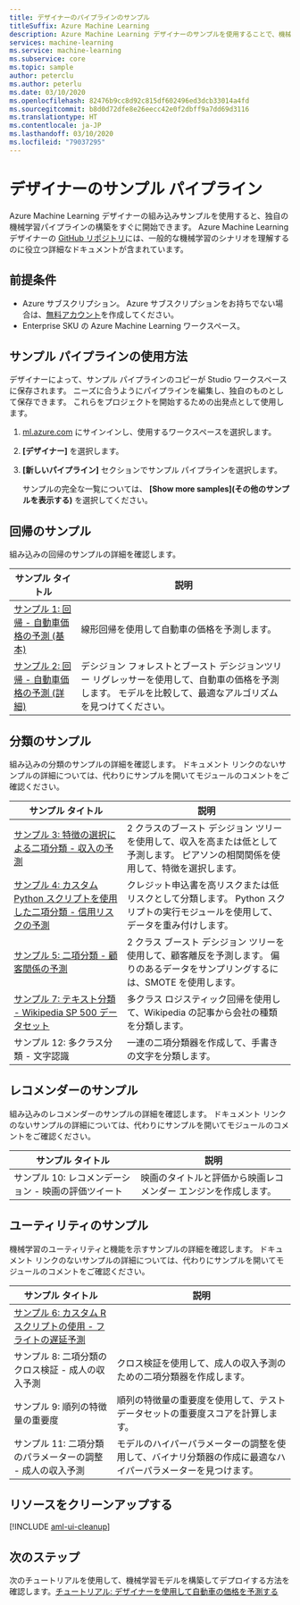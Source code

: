 ```yaml
---
title: デザイナーのパイプラインのサンプル
titleSuffix: Azure Machine Learning
description: Azure Machine Learning デザイナーのサンプルを使用することで、機械学習パイプラインをすぐに開始できます。
services: machine-learning
ms.service: machine-learning
ms.subservice: core
ms.topic: sample
author: peterclu
ms.author: peterlu
ms.date: 03/10/2020
ms.openlocfilehash: 82476b9cc8d92c815df602496ed3dcb33014a4fd
ms.sourcegitcommit: b8d0d72dfe8e26eecc42e0f2dbff9a7dd69d3116
ms.translationtype: HT
ms.contentlocale: ja-JP
ms.lasthandoff: 03/10/2020
ms.locfileid: "79037295"
---
```

# <a name="designer-sample-pipelines"></a>デザイナーのサンプル パイプライン

Azure Machine Learning デザイナーの組み込みサンプルを使用すると、独自の機械学習パイプラインの構築をすぐに開始できます。 Azure Machine Learning デザイナーの [GitHub リポジトリ](https://github.com/Azure/MachineLearningDesigner)には、一般的な機械学習のシナリオを理解するのに役立つ詳細なドキュメントが含まれています。

## <a name="prerequisites"></a>前提条件

* Azure サブスクリプション。 Azure サブスクリプションをお持ちでない場合は、[無料アカウント](https://aka.ms/AMLFree)を作成してください。
* Enterprise SKU の Azure Machine Learning ワークスペース。


## <a name="how-to-use-sample-pipelines"></a>サンプル パイプラインの使用方法

デザイナーによって、サンプル パイプラインのコピーが Studio ワークスペースに保存されます。 ニーズに合うようにパイプラインを編集し、独自のものとして保存できます。 これらをプロジェクトを開始するための出発点として使用します。

1. <a href="https://ml.azure.com?tabs=jre" target="_blank">ml.azure.com</a> にサインインし、使用するワークスペースを選択します。

1. **[デザイナー]** を選択します。

1. **[新しいパイプライン]** セクションでサンプル パイプラインを選択します。

    サンプルの完全な一覧については、 **[Show more samples]\(その他のサンプルを表示する\)** を選択してください。

## <a name="regression-samples"></a>回帰のサンプル

組み込みの回帰のサンプルの詳細を確認します。

| サンプル タイトル | 説明 | 
| --- | --- |
| [サンプル 1: 回帰 - 自動車価格の予測 (基本)](https://github.com/Azure/MachineLearningDesigner/blob/master/articles/samples/how-to-designer-sample-regression-automobile-price-basic.md) | 線形回帰を使用して自動車の価格を予測します。 |
| [サンプル 2: 回帰 - 自動車価格の予測 (詳細)](https://github.com/Azure/MachineLearningDesigner/blob/master/articles/samples/how-to-designer-sample-regression-automobile-price-compare-algorithms.md) | デシジョン フォレストとブースト デシジョンツリー リグレッサーを使用して、自動車の価格を予測します。 モデルを比較して、最適なアルゴリズムを見つけてください。

## <a name="classification-samples"></a>分類のサンプル

組み込みの分類のサンプルの詳細を確認します。 ドキュメント リンクのないサンプルの詳細については、代わりにサンプルを開いてモジュールのコメントをご確認ください。

| サンプル タイトル | 説明 | 
| --- | --- |
| [サンプル 3: 特徴の選択による二項分類 - 収入の予測](https://github.com/Azure/MachineLearningDesigner/blob/master/articles/samples/how-to-designer-sample-classification-predict-income.md) | 2 クラスのブースト デシジョン ツリーを使用して、収入を高または低として予測します。 ピアソンの相関関係を使用して、特徴を選択します。
| [サンプル 4: カスタム Python スクリプトを使用した二項分類 - 信用リスクの予測](https://github.com/Azure/MachineLearningDesigner/blob/master/articles/samples/how-to-designer-sample-classification-credit-risk-cost-sensitive.md) | クレジット申込書を高リスクまたは低リスクとして分類します。 Python スクリプトの実行モジュールを使用して、データを重み付けします。
| [サンプル 5: 二項分類 - 顧客関係の予測](https://github.com/Azure/MachineLearningDesigner/blob/master/articles/samples/how-to-designer-sample-classification-churn.md) | 2 クラス ブースト デシジョン ツリーを使用して、顧客離反を予測します。 偏りのあるデータをサンプリングするには、SMOTE を使用します。
| [サンプル 7: テキスト分類 - Wikipedia SP 500 データセット](https://github.com/Azure/MachineLearningDesigner/blob/master/articles/samples/how-to-designer-sample-text-classification.md) | 多クラス ロジスティック回帰を使用して、Wikipedia の記事から会社の種類を分類します。 |
| サンプル 12: 多クラス分類 - 文字認識 | 一連の二項分類器を作成して、手書きの文字を分類します。 |

## <a name="recommender-samples"></a>レコメンダーのサンプル

組み込みのレコメンダーのサンプルの詳細を確認します。 ドキュメント リンクのないサンプルの詳細については、代わりにサンプルを開いてモジュールのコメントをご確認ください。

| サンプル タイトル | 説明 | 
| --- | --- |
| サンプル 10: レコメンデーション - 映画の評価ツイート | 映画のタイトルと評価から映画レコメンダー エンジンを作成します。 |

## <a name="utility-samples"></a>ユーティリティのサンプル

機械学習のユーティリティと機能を示すサンプルの詳細を確認します。 ドキュメント リンクのないサンプルの詳細については、代わりにサンプルを開いてモジュールのコメントをご確認ください。

| サンプル タイトル | 説明 | 
| --- | --- |
| [サンプル 6: カスタム R スクリプトの使用 - フライトの遅延予測](https://github.com/Azure/MachineLearningDesigner/blob/master/articles/samples/how-to-designer-sample-classification-flight-delay.md) |
| サンプル 8: 二項分類のクロス検証 - 成人の収入予測 | クロス検証を使用して、成人の収入予測のための二項分類器を作成します。
| サンプル 9: 順列の特徴量の重要度 | 順列の特徴量の重要度を使用して、テスト データセットの重要度スコアを計算します。 
| サンプル 11: 二項分類のパラメーターの調整 - 成人の収入予測 | モデルのハイパーパラメーターの調整を使用して、バイナリ分類器の作成に最適なハイパーパラメーターを見つけます。 |

## <a name="clean-up-resources"></a>リソースをクリーンアップする

[!INCLUDE [aml-ui-cleanup](../../includes/aml-ui-cleanup.md)]

## <a name="next-steps"></a>次のステップ

次のチュートリアルを使用して、機械学習モデルを構築してデプロイする方法を確認します。[チュートリアル: デザイナーを使用して自動車の価格を予測する](tutorial-designer-automobile-price-train-score.md)
